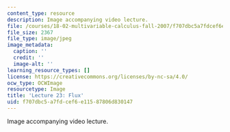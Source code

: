```yaml
---
content_type: resource
description: Image accompanying video lecture.
file: /courses/18-02-multivariable-calculus-fall-2007/f707dbc5a7fdcef6e11587806d830147_23.jpg
file_size: 2367
file_type: image/jpeg
image_metadata:
  caption: ''
  credit: ''
  image-alt: ''
learning_resource_types: []
license: https://creativecommons.org/licenses/by-nc-sa/4.0/
ocw_type: OCWImage
resourcetype: Image
title: 'Lecture 23: Flux'
uid: f707dbc5-a7fd-cef6-e115-87806d830147
---
```

Image accompanying video lecture.
